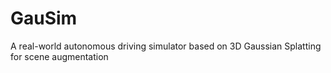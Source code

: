 # GauSim
A real-world autonomous driving simulator based on 3D Gaussian Splatting for scene augmentation



